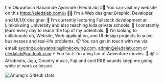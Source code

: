 I'm Oluwatosin Babarinde Ayorinde (EledaLab)
#🔭 You can visit my website on this https://eledalab.com👍
👨‍💻 I'm a Web designer,Graphic, Developer, and UI/UX designer.
🌱 I’m currently lecturing Fullstack development at Limkokwing University and also teaching kids private schools.
🌲 I constantly learn every day to reach the top of my potentials.
👯 I’m looking to collaborate on, Website, Web application, and UI design projects to solve businesses and real-life problems.
📫 You can get in touch with me via email: ayorinde.oluwatosin@limkokwing.com, admin@eledalab.com or eledalab@outlook.com
⚡ Fun fact: I'm a big fan of Adventure movies. 💪 😎
🎶 Afrobeats, Juju, Country music, Fuji and cool R&B sounds keep me going while at work or leisure.


![Anurag's GitHub stats](https://github-readme-stats.vercel.app/api?username=anuraghazra&theme=dark&show_icons=true)
